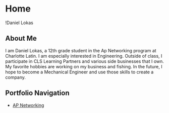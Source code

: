 # Home
!Daniel Lokas
## About Me
I am Daniel Lokas, a 12th grade student in the Ap Networking program at Charlotte Latin. I am especially
interested in Engineering. Outside of class, I participate in
CLS Learning Partners and various side businesses that I own. My favorite hobbies are working on my business and fishing. In the
future, I hope to become a Mechanical Engineer and use those skills to create a company.
## Portfolio Navigation
- [AP Networking](ap-networking.md)
